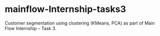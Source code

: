 # mainflow-Internship-tasks3
Customer segmentation using clustering (KMeans, PCA) as part of Main Flow Internship – Task 3.
